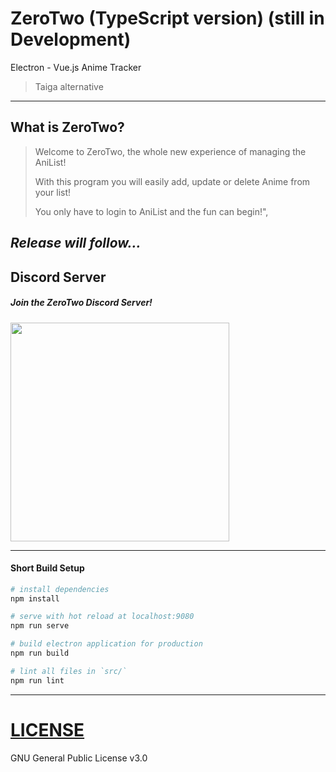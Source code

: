 # ZeroTwo (TypeScript version) (still in Development)
Electron - Vue.js Anime Tracker

> Taiga alternative

---

## What is ZeroTwo?

> Welcome to ZeroTwo, the whole new experience of managing the AniList!
>
> With this program you will easily add, update or delete Anime from your list!
>
> You only have to login to AniList and the fun can begin!",

## *Release will follow...*

## Discord Server

##### Join the ZeroTwo Discord Server!

[<img src="https://discordapp.com/assets/e4923594e694a21542a489471ecffa50.svg" width="350">](https://discord.gg/sTpR4Gw)

---

#### Short Build Setup

``` bash
# install dependencies
npm install

# serve with hot reload at localhost:9080
npm run serve

# build electron application for production
npm run build

# lint all files in `src/`
npm run lint

```

---

# [LICENSE](LICENSE)

GNU General Public License v3.0
